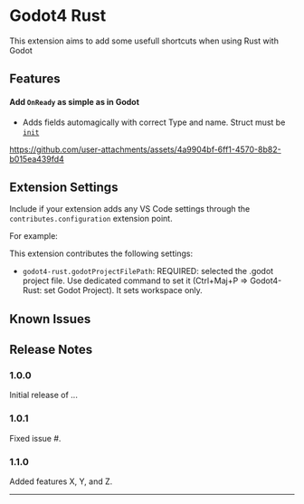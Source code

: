 # Godot4 Rust

This extension aims to add some usefull shortcuts when using Rust with Godot

## Features

#### Add `OnReady` as simple as in Godot

- Adds fields automagically with correct Type and name. Struct must be [`init`](https://godot-rust.github.io/docs/gdext/master/godot/register/derive.GodotClass.html#construction)

https://github.com/user-attachments/assets/4a9904bf-6ff1-4570-8b82-b015ea439fd4

## Extension Settings

Include if your extension adds any VS Code settings through the `contributes.configuration` extension point.

For example:

This extension contributes the following settings:

- `godot4-rust.godotProjectFilePath`: REQUIRED: selected the .godot project file. Use dedicated command to set it (Ctrl+Maj+P => Godot4-Rust: set Godot Project). It sets workspace only.

## Known Issues


## Release Notes


### 1.0.0

Initial release of ...

### 1.0.1

Fixed issue #.

### 1.1.0

Added features X, Y, and Z.

---


